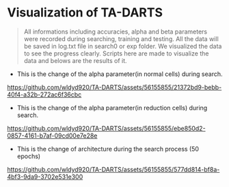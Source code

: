 # Visualization of TA-DARTS    

> All informations including accuracies, alpha and beta parameters were recorded during searching, training and testing.
> All the data will be saved in log.txt file in search0 or exp folder.
> We visualized the data to see the progress clearly.
> Scripts here are made to visualize the data and belows are the results of it.
  
  
- This is the change of the alpha parameter(in normal cells) during search.    

https://github.com/wldyd920/TA-DARTS/assets/56155855/21372bd9-bebb-40f4-a32b-272ac6f36cbc    
  
  
- This is the change of the alpha parameter(in reduction cells) during search.    

https://github.com/wldyd920/TA-DARTS/assets/56155855/ebe850d2-0857-4161-b7af-09cd00e7e28e    
  
  
- This is the change of architecture during the search process (50 epochs)    

https://github.com/wldyd920/TA-DARTS/assets/56155855/577dd814-bf8a-4bf3-9da9-3702e531e300    


